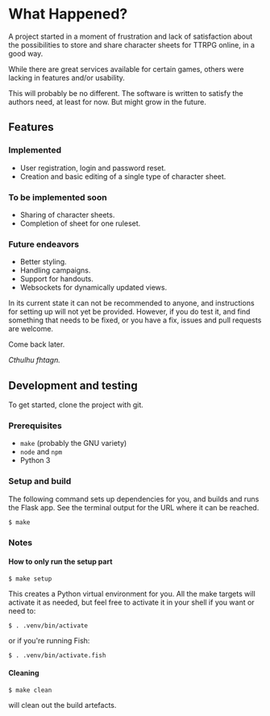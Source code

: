 # What Happened?

A project started in a moment of frustration and lack of satisfaction about the possibilities to store and share character sheets for TTRPG online, in a good way.

While there are great services available for certain games, others were lacking in features and/or usability.

This will probably be no different. The software is written to satisfy the authors need, at least for now. But might grow in the future.

## Features

### Implemented

* User registration, login and password reset.
* Creation and basic editing of a single type of character sheet.

### To be implemented soon

* Sharing of character sheets.
* Completion of sheet for one ruleset.

### Future endeavors

* Better styling.
* Handling campaigns.
* Support for handouts.
* Websockets for dynamically updated views.

In its current state it can not be recommended to anyone, and instructions for setting up will not yet be provided. However, if you do test it, and find something that needs to be fixed, or you have a fix, issues and pull requests are welcome.

Come back later.

*Cthulhu fhtagn.*

## Development and testing

To get started, clone the project with git.

### Prerequisites

* `make` (probably the GNU variety)
* `node` and `npm`
* Python 3

### Setup and build

The following command sets up dependencies for you, and builds and runs the
Flask app. See the terminal output for the URL where it can be reached.

`$ make`

### Notes

#### How to only run the setup part

`$ make setup`

This creates a Python virtual environment for you. All the make targets will
activate it as needed, but feel free to activate it in your shell if you want or
need to:

`$ . .venv/bin/activate`

or if you're running Fish:

`$ . .venv/bin/activate.fish`

#### Cleaning

`$ make clean`

will clean out the build artefacts.
